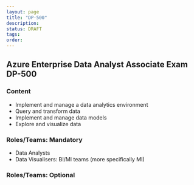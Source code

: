 ```yaml
---
layout: page
title: "DP-500"
description: 
status: DRAFT
tags:
order:
---
```

## Azure Enterprise Data Analyst Associate Exam DP-500  
  
### Content  
  
- Implement and manage a data analytics environment 
- Query and transform data 
- Implement and manage data models 
- Explore and visualize data  
  
### Roles/Teams: Mandatory  
  
- Data Analysts
- Data Visualisers: BI/MI teams (more specifically MI)  
  
### Roles/Teams: Optional  
  
